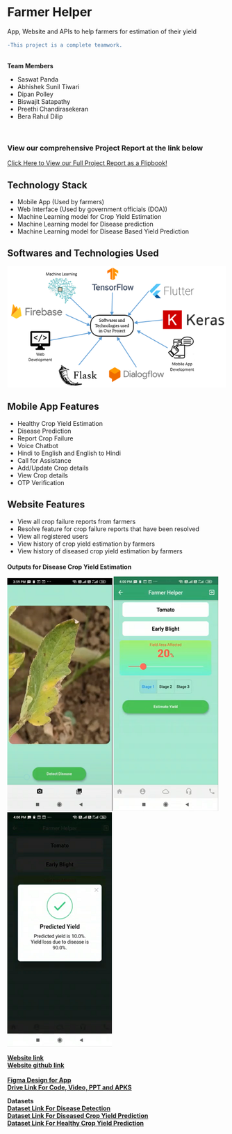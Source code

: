 # Farmer Helper
App, Website and APIs to help farmers for estimation of their yield



```diff
-This project is a complete teamwork.
```

<br>
<b>Team Members</b>
<br>
<ul>
  <li>Saswat Panda</li>
  <li>Abhishek Sunil Tiwari</li>
  <li>Dipan Polley</li>
  <li>Biswajit Satapathy</li>
  <li>Preethi Chandirasekeran</li>
  <li>Bera Rahul Dilip</li>
</ul>
<br>
<h3>View our comprehensive Project Report at the link below</h3>
<a href="https://online.flippingbook.com/view/17195/">Click Here to View our Full Project Report as a Flipbook!</a>
<br>
<h2>Technology Stack</h2>

<ul>
  <li>Mobile App (Used by farmers)</li>
  <li>Web Interface (Used by government officials (DOA))</li>
  <li>Machine Learning model for Crop Yield Estimation</li>
  <li>Machine Learning model for Disease prediction</li>
  <li>Machine Learning model for Disease Based Yield Prediction</li>
</ul>


<h2>Softwares and Technologies Used</h2>

![Softwares and Technologies Used](Outputs/softwares.png)

<h2>Mobile App Features</h2>
<ul>
<li>Healthy Crop Yield Estimation</li>
<li>Disease Prediction</li>
<li>Report Crop Failure</li>
<li>Voice Chatbot</li>
<li>Hindi to English and English to Hindi</li>
<li>Call for Assistance</li>
<li>Add/Update Crop details</li>
<li>View Crop details</li>
<li>OTP Verification</li>
</ul>


<h2>Website Features</h2>
<ul>
<li>View all crop failure reports from farmers</li>
<li>Resolve feature for crop failure reports that have been resolved</li>
<li>View all registered users</li>
<li>View history of crop yield estimation by farmers</li>
<li>View history of diseased crop yield estimation by farmers</li>
</ul>

<h4>Outputs for Disease Crop Yield Estimation

![Softwares and Technologies Used](Outputs/Disease_based_yield1.png)
![Softwares and Technologies Used](Outputs/Disease_based_yield2.png)
![Softwares and Technologies Used](Outputs/Disease_based_yield3.png)

<a href="https://abhishek-st.github.io/">Website link</a><br>
<a href="https://github.com/Abhishek-st/Abhishek-st.github.io/">Website github link</a>
<br>
<br>
<a href="https://www.figma.com/file/mhtGuzwvJvB26OuOdnlS8b/SIH_PRO_2?node-id=0%3A1">Figma Design for App</a>
<br>
<a href="https://drive.google.com/drive/folders/19iBT22t-asQ0j0iyeWdhZZv0NbuT0YDi?usp=sharing">Drive Link For Code, Video, PPT and APKS</a>
<br>

<b>Datasets</b>
<br>
<a href="https://drive.google.com/drive/folders/1RMjG4Vvg5aGCGlSS5KjTpWaOlPDuQrMw?usp=sharing">Dataset Link For Disease Detection</a>
<br>
<a href="https://drive.google.com/file/d/1RtQu52iitkpbUriVzpJcN_4wwuNycA80/view?usp=sharing">Dataset Link For Diseased Crop Yield Prediction</a>
<br>
<a href="https://aps.dac.gov.in/APY/Public_Report1.aspx">Dataset Link For Healthy Crop Yield Prediction</a>


